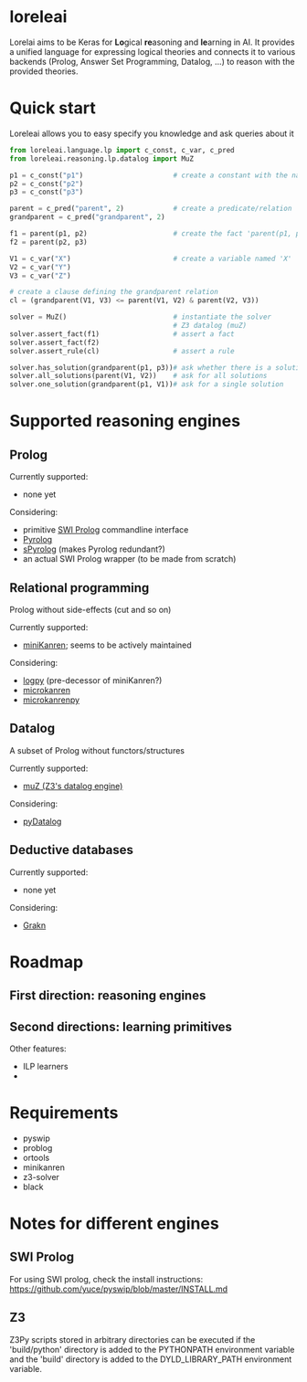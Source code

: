 # loreleai
Lorelai aims to be Keras for **Lo**gical **re**asoning and **le**arning in AI.
It provides a unified language for expressing logical theories and connects it to various backends (Prolog, Answer Set Programming, Datalog, ...) to reason with the provided theories.


# Quick start
Loreleai allows you to easy specify you knowledge and ask queries about it

```python
from loreleai.language.lp import c_const, c_var, c_pred
from loreleai.reasoning.lp.datalog import MuZ

p1 = c_const("p1")                      # create a constant with the name 'p1'
p2 = c_const("p2")
p3 = c_const("p3")

parent = c_pred("parent", 2)            # create a predicate/relation 'parent'
grandparent = c_pred("grandparent", 2)

f1 = parent(p1, p2)                     # create the fact 'parent(p1, p2)'
f2 = parent(p2, p3)

V1 = c_var("X")                         # create a variable named 'X'
V2 = c_var("Y")
V3 = c_var("Z")

# create a clause defining the grandparent relation
cl = (grandparent(V1, V3) <= parent(V1, V2) & parent(V2, V3))

solver = MuZ()                          # instantiate the solver
                                        # Z3 datalog (muZ)
solver.assert_fact(f1)                  # assert a fact
solver.assert_fact(f2)
solver.assert_rule(cl)                  # assert a rule

solver.has_solution(grandparent(p1, p3))# ask whether there is a solution to a query
solver.all_solutions(parent(V1, V2))    # ask for all solutions
solver.one_solution(grandparent(p1, V1))# ask for a single solution

```

# Supported reasoning engines

## Prolog

Currently supported:
 - none yet
 
Considering:
 - primitive [SWI Prolog](https://www.swi-prolog.org/) commandline interface
 - [Pyrolog](https://bitbucket.org/cfbolz/pyrolog/src/default/)
 - [sPyrolog](https://github.com/leonweber/spyrolog)  (makes Pyrolog redundant?)
 - an actual SWI Prolog wrapper (to be made from scratch)
 

## Relational programming
Prolog without side-effects (cut and so on)

Currently supported:
 - [miniKanren](https://github.com/pythological/kanren); seems to be actively maintained
 
Considering:
 - [logpy](https://github.com/logpy/logpy) (pre-decessor of miniKanren?)
 - [microkanren](https://github.com/ethframe/microkanren)
 - [microkanrenpy](https://microkanrenpy.readthedocs.io/en/latest/index.html)
 
## Datalog
A subset of Prolog without functors/structures

Currently supported:
 - [muZ (Z3's datalog engine)](http://www.cs.tau.ac.il/~msagiv/courses/asv/z3py/fixedpoints-examples.htm)
 
Considering:
 - [pyDatalog](https://sites.google.com/site/pydatalog/home)
 
## Deductive databases

Currently supported:
 - none yet
 
Considering:
 - [Grakn](https://grakn.ai/)


# Roadmap

## First direction: reasoning engines


## Second directions: learning primitives

Other features:
 - ILP learners
 - 



# Requirements

  - pyswip
  - problog
  - ortools
  - minikanren
  - z3-solver
  - black
  
# Notes for different engines

## SWI Prolog
For using SWI prolog, check the install instructions: https://github.com/yuce/pyswip/blob/master/INSTALL.md

## Z3

Z3Py scripts stored in arbitrary directories can be executed if the 'build/python' directory is added to the PYTHONPATH environment variable and the 'build' directory is added to the DYLD_LIBRARY_PATH environment variable.
